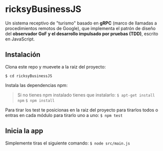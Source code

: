 # ricksyBusinessJS

Un sistema receptivo de "turismo" basado en **gRPC** (marco de llamadas a procedimientos remotos de Google), que implementa el patrón de diseño del **observador GoF y el desarrollo impulsado por pruebas (TDD)**, escrito en JavaScript.

## Instalación

Clona este repo y muevete a la raiz del proyecto:

` $ cd ricksyBusinessJS `

Instala las dependencias npm:
> Si no tienes npm instalado tienes que instalarlo: `$ apt-get install npm`
`$ npm install`

Para tirar los test te posicionas en la raiz del proyecto para tirarlos todos o entras en cada módulo para tirarlo uno a uno:
`$ npm test`

## Inicia la app

Simplemente tiras el siguiente comando:
`$ node src/main.js`
